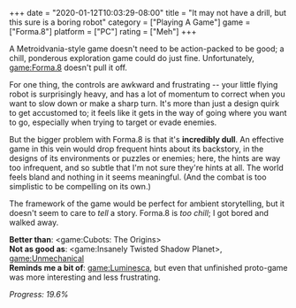 +++
date = "2020-01-12T10:03:29-08:00"
title = "It may not have a drill, but this sure is a boring robot"
category = ["Playing A Game"]
game = ["Forma.8"]
platform = ["PC"]
rating = ["Meh"]
+++

A Metroidvania-style game doesn't need to be action-packed to be good; a chill, ponderous exploration game could do just fine.  Unfortunately, <game:Forma.8> doesn't pull it off.

For one thing, the controls are awkward and frustrating -- your little flying robot is surprisingly heavy, and has a lot of momentum to correct when you want to slow down or make a sharp turn.  It's more than just a design quirk to get accustomed to; it feels like it gets in the way of going where you want to go, especially when trying to target or evade enemies.

But the bigger problem with Forma.8 is that it's <b>incredibly dull</b>.  An effective game in this vein would drop frequent hints about its backstory, in the designs of its environments or puzzles or enemies; here, the hints are way too infrequent, and so subtle that I'm not sure they're hints at all.  The world feels bland and nothing in it seems meaningful.  (And the combat is too simplistic to be compelling on its own.)

The framework of the game would be perfect for ambient storytelling, but it doesn't seem to care to <i>tell</i> a story.  Forma.8 is <i>too chill</i>; I got bored and walked away.

<b>Better than</b>: <game:Cubots: The Origins>  
<b>Not as good as</b>: <game:Insanely Twisted Shadow Planet>, <game:Unmechanical>  
<b>Reminds me a bit of</b>: <game:Luminesca>, but even that unfinished proto-game was more interesting and less frustrating.

<i>Progress: 19.6\%</i>
